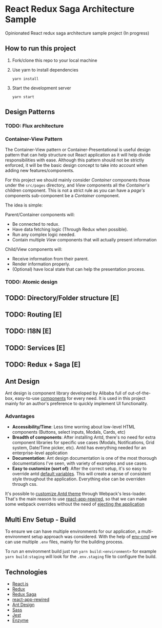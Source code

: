 # React Redux Saga Architecture Sample

Opinionated React redux saga architecture sample project (In progress)


## How to run this project

1. Fork/clone this repo to your local machine
   
2. Use yarn to install dependencies
   
   `yarn install`
   
3. Start the development server

   `yarn start`


## Design Patterns

### TODO: Flux architecture
### Container-View Pattern
The Container-View pattern or Container-Presentational is useful design pattern that can help structure
out React application as it will help divide responsibilities with ease. Although this pattern should not
be strictly enforced, it will be the basic design concept to take into account when adding new features/components.

For this project we should mainly consider _Container_ components those under the `src/pages` directory, and _View_
components all the _Container's_ children component. This is not a strict rule as you can have a _page's_ components
sub-component be a _Container_ component.

The idea is simple:

Parent/Container components will:
 - Be connected to redux.
 - Have data fetching logic (Through Redux when possible).
 - Run any complex logic needed.
 - Contain multiple _View_ components that will actually present information

Child/View components will:
 - Receive information from their parent.
 - Render information properly.
 - (Optional) have local state that can help the presentation process.

### TODO: Atomic design


## TODO: Directory/Folder structure [E]
## TODO: Routing [E]
## TODO: I18N [E]
## TODO: Services [E]
## TODO: Redux + Saga [E]

## Ant Design
Ant design is component library developed by Alibaba full of out-of-the-box, easy-to-use 
[components](https://ant.design/components/overview/) for every need. It is used in this project mainly for an 
author's preference to quickly implement UI functionality.

### Advantages
- **Accessibility/Time**: Less time worring about low-level HTML components (Buttons, select inputs, Modals, Cards, etc)
- **Breadth of components**: After installing Antd, there's no need for extra component libraries for specific use cases
  (Modals, Notifications, Grid system, Date/Time picker, etc). Antd has everything needed for an
  enterprise-level application
- **Documentation**: Ant design documentation is one of the most thorough documentations I've seen, with variety of examples
  and use cases.
- **Easy to customize (sort of)**: After the correct setup, it's so easy to override antd [default variables](https://github.com/ant-design/ant-design/blob/master/components/style/themes/default.less).
  This will create a sense of consistent style throughout the application. Everything else can be overriden through css.
  

It's possible to [customize Antd theme](https://ant.design/docs/react/customize-theme) through Webpack's less-loader.
That's the main reason to use [react-app-rewired](https://www.npmjs.com/package/react-app-rewired), so that we can make
some webpack overrides without the need of [ejecting the application](https://create-react-app.dev/docs/available-scripts/#npm-run-eject)

## Multi Env Setup - Build
To ensure we can have multiple environments for our application, a multi-environment setup approach was considered.
With the help of [env-cmd](https://www.npmjs.com/package/env-cmd) we can use multiple `.env` files, mainly for the building 
process.

To run an environment build just run `yarn build:<environment>` for example `yarn build:staging` will look for the
`.env.staging` file to configure the build.


## Technologies
- [React.js](https://reactjs.org/)
- [Redux](https://redux.js.org/)
- [Redux Saga](https://redux-saga.js.org/)
- [react-app-rewired](https://www.npmjs.com/package/react-app-rewired)
- [Ant Design](https://ant.design/)
- [Sass](https://sass-lang.com/)
- [Jest](https://jestjs.io/)
- [Enzyme](https://enzymejs.github.io/enzyme/)